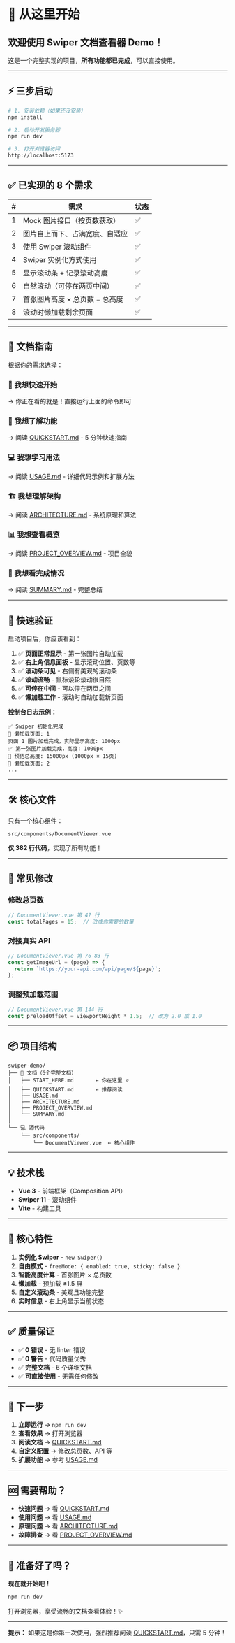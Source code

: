 # 🚀 从这里开始

## 欢迎使用 Swiper 文档查看器 Demo！

这是一个完整实现的项目，**所有功能都已完成**，可以直接使用。

---

## ⚡ 三步启动

```bash
# 1. 安装依赖（如果还没安装）
npm install

# 2. 启动开发服务器
npm run dev

# 3. 打开浏览器访问
http://localhost:5173
```

---

## ✅ 已实现的 8 个需求

| # | 需求 | 状态 |
|---|------|------|
| 1 | Mock 图片接口（按页数获取） | ✅ |
| 2 | 图片自上而下、占满宽度、自适应 | ✅ |
| 3 | 使用 Swiper 滚动组件 | ✅ |
| 4 | Swiper 实例化方式使用 | ✅ |
| 5 | 显示滚动条 + 记录滚动高度 | ✅ |
| 6 | 自然滚动（可停在两页中间） | ✅ |
| 7 | 首张图片高度 × 总页数 = 总高度 | ✅ |
| 8 | 滚动时懒加载剩余页面 | ✅ |

---

## 📖 文档指南

根据你的需求选择：

### 🏃 我想快速开始
→ 你正在看的就是！直接运行上面的命令即可

### 📱 我想了解功能
→ 阅读 [QUICKSTART.md](./QUICKSTART.md) - 5 分钟快速指南

### 💻 我想学习用法
→ 阅读 [USAGE.md](./USAGE.md) - 详细代码示例和扩展方法

### 🏗️ 我想理解架构
→ 阅读 [ARCHITECTURE.md](./ARCHITECTURE.md) - 系统原理和算法

### 📊 我想查看概览
→ 阅读 [PROJECT_OVERVIEW.md](./PROJECT_OVERVIEW.md) - 项目全貌

### 🎉 我想看完成情况
→ 阅读 [SUMMARY.md](./SUMMARY.md) - 完整总结

---

## 🎯 快速验证

启动项目后，你应该看到：

1. ✅ **页面正常显示** - 第一张图片自动加载
2. ✅ **右上角信息面板** - 显示滚动位置、页数等
3. ✅ **滚动条可见** - 右侧有美观的滚动条
4. ✅ **滚动流畅** - 鼠标滚轮滚动很自然
5. ✅ **可停在中间** - 可以停在两页之间
6. ✅ **懒加载工作** - 滚动时自动加载新页面

**控制台日志示例：**
```
✅ Swiper 初始化完成
🔄 懒加载页面: 1
页面 1 图片加载完成，实际显示高度: 1000px
✅ 第一张图片加载完成，高度: 1000px
📏 预估总高度: 15000px (1000px × 15页)
🔄 懒加载页面: 2
...
```

---

## 🛠️ 核心文件

只有一个核心组件：

```
src/components/DocumentViewer.vue
```

**仅 382 行代码**，实现了所有功能！

---

## 🎨 常见修改

### 修改总页数
```javascript
// DocumentViewer.vue 第 47 行
const totalPages = 15;  // 改成你需要的数量
```

### 对接真实 API
```javascript
// DocumentViewer.vue 第 76-83 行
const getImageUrl = (page) => {
  return `https://your-api.com/api/page/${page}`;
};
```

### 调整预加载范围
```javascript
// DocumentViewer.vue 第 144 行
const preloadOffset = viewportHeight * 1.5;  // 改为 2.0 或 1.0
```

---

## 📦 项目结构

```
swiper-demo/
├── 📄 文档（6个完整文档）
│   ├── START_HERE.md       ← 你在这里 ⭐
│   ├── QUICKSTART.md       ← 推荐阅读
│   ├── USAGE.md
│   ├── ARCHITECTURE.md
│   ├── PROJECT_OVERVIEW.md
│   └── SUMMARY.md
│
└── 💻 源代码
    └── src/components/
        └── DocumentViewer.vue  ← 核心组件
```

---

## 💡 技术栈

- **Vue 3** - 前端框架（Composition API）
- **Swiper 11** - 滚动组件
- **Vite** - 构建工具

---

## 🌟 核心特性

1. **实例化 Swiper** - `new Swiper()`
2. **自由模式** - `freeMode: { enabled: true, sticky: false }`
3. **智能高度计算** - 首张图片 × 总页数
4. **懒加载** - 预加载 ±1.5 屏
5. **自定义滚动条** - 美观且功能完整
6. **实时信息** - 右上角显示当前状态

---

## ✅ 质量保证

- ✅ **0 错误** - 无 linter 错误
- ✅ **0 警告** - 代码质量优秀
- ✅ **完整文档** - 6 个详细文档
- ✅ **可直接使用** - 无需任何修改

---

## 🎯 下一步

1. **立即运行** → `npm run dev`
2. **查看效果** → 打开浏览器
3. **阅读文档** → [QUICKSTART.md](./QUICKSTART.md)
4. **自定义配置** → 修改总页数、API 等
5. **扩展功能** → 参考 [USAGE.md](./USAGE.md)

---

## 🆘 需要帮助？

- **快速问题** → 看 [QUICKSTART.md](./QUICKSTART.md)
- **使用问题** → 看 [USAGE.md](./USAGE.md)
- **原理问题** → 看 [ARCHITECTURE.md](./ARCHITECTURE.md)
- **故障排查** → 看 [PROJECT_OVERVIEW.md](./PROJECT_OVERVIEW.md)

---

## 🎉 准备好了吗？

**现在就开始吧！**

```bash
npm run dev
```

打开浏览器，享受流畅的文档查看体验！✨

---

**提示：** 如果这是你第一次使用，强烈推荐阅读 [QUICKSTART.md](./QUICKSTART.md)，只需 5 分钟！

